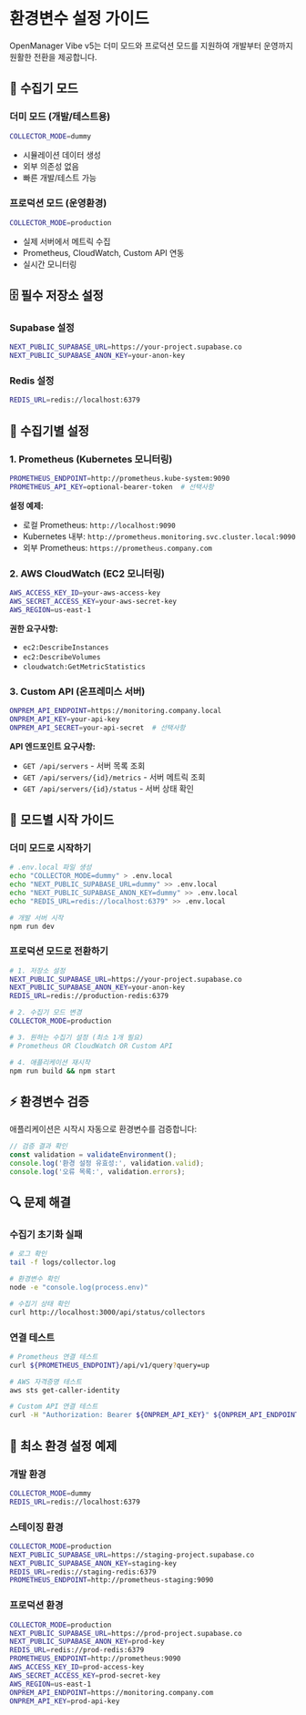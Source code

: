 # 환경변수 설정 가이드

OpenManager Vibe v5는 더미 모드와 프로덕션 모드를 지원하여 개발부터 운영까지 원활한 전환을 제공합니다.

## 🎯 수집기 모드

### 더미 모드 (개발/테스트용)
```bash
COLLECTOR_MODE=dummy
```
- 시뮬레이션 데이터 생성
- 외부 의존성 없음
- 빠른 개발/테스트 가능

### 프로덕션 모드 (운영환경)
```bash
COLLECTOR_MODE=production
```
- 실제 서버에서 메트릭 수집
- Prometheus, CloudWatch, Custom API 연동
- 실시간 모니터링

## 🗄️ 필수 저장소 설정

### Supabase 설정
```bash
NEXT_PUBLIC_SUPABASE_URL=https://your-project.supabase.co
NEXT_PUBLIC_SUPABASE_ANON_KEY=your-anon-key
```

### Redis 설정
```bash
REDIS_URL=redis://localhost:6379
```

## 🔧 수집기별 설정

### 1. Prometheus (Kubernetes 모니터링)
```bash
PROMETHEUS_ENDPOINT=http://prometheus.kube-system:9090
PROMETHEUS_API_KEY=optional-bearer-token  # 선택사항
```

**설정 예제:**
- 로컬 Prometheus: `http://localhost:9090`
- Kubernetes 내부: `http://prometheus.monitoring.svc.cluster.local:9090`
- 외부 Prometheus: `https://prometheus.company.com`

### 2. AWS CloudWatch (EC2 모니터링)
```bash
AWS_ACCESS_KEY_ID=your-aws-access-key
AWS_SECRET_ACCESS_KEY=your-aws-secret-key
AWS_REGION=us-east-1
```

**권한 요구사항:**
- `ec2:DescribeInstances`
- `ec2:DescribeVolumes`
- `cloudwatch:GetMetricStatistics`

### 3. Custom API (온프레미스 서버)
```bash
ONPREM_API_ENDPOINT=https://monitoring.company.local
ONPREM_API_KEY=your-api-key
ONPREM_API_SECRET=your-api-secret  # 선택사항
```

**API 엔드포인트 요구사항:**
- `GET /api/servers` - 서버 목록 조회
- `GET /api/servers/{id}/metrics` - 서버 메트릭 조회
- `GET /api/servers/{id}/status` - 서버 상태 확인

## 🚀 모드별 시작 가이드

### 더미 모드로 시작하기
```bash
# .env.local 파일 생성
echo "COLLECTOR_MODE=dummy" > .env.local
echo "NEXT_PUBLIC_SUPABASE_URL=dummy" >> .env.local
echo "NEXT_PUBLIC_SUPABASE_ANON_KEY=dummy" >> .env.local
echo "REDIS_URL=redis://localhost:6379" >> .env.local

# 개발 서버 시작
npm run dev
```

### 프로덕션 모드로 전환하기
```bash
# 1. 저장소 설정
NEXT_PUBLIC_SUPABASE_URL=https://your-project.supabase.co
NEXT_PUBLIC_SUPABASE_ANON_KEY=your-anon-key
REDIS_URL=redis://production-redis:6379

# 2. 수집기 모드 변경
COLLECTOR_MODE=production

# 3. 원하는 수집기 설정 (최소 1개 필요)
# Prometheus OR CloudWatch OR Custom API

# 4. 애플리케이션 재시작
npm run build && npm start
```

## ⚡ 환경변수 검증

애플리케이션은 시작시 자동으로 환경변수를 검증합니다:

```typescript
// 검증 결과 확인
const validation = validateEnvironment();
console.log('환경 설정 유효성:', validation.valid);
console.log('오류 목록:', validation.errors);
```

## 🔍 문제 해결

### 수집기 초기화 실패
```bash
# 로그 확인
tail -f logs/collector.log

# 환경변수 확인
node -e "console.log(process.env)"

# 수집기 상태 확인
curl http://localhost:3000/api/status/collectors
```

### 연결 테스트
```bash
# Prometheus 연결 테스트
curl ${PROMETHEUS_ENDPOINT}/api/v1/query?query=up

# AWS 자격증명 테스트
aws sts get-caller-identity

# Custom API 연결 테스트
curl -H "Authorization: Bearer ${ONPREM_API_KEY}" ${ONPREM_API_ENDPOINT}/api/servers
```

## 📝 최소 환경 설정 예제

### 개발 환경
```bash
COLLECTOR_MODE=dummy
REDIS_URL=redis://localhost:6379
```

### 스테이징 환경
```bash
COLLECTOR_MODE=production
NEXT_PUBLIC_SUPABASE_URL=https://staging-project.supabase.co
NEXT_PUBLIC_SUPABASE_ANON_KEY=staging-key
REDIS_URL=redis://staging-redis:6379
PROMETHEUS_ENDPOINT=http://prometheus-staging:9090
```

### 프로덕션 환경
```bash
COLLECTOR_MODE=production
NEXT_PUBLIC_SUPABASE_URL=https://prod-project.supabase.co
NEXT_PUBLIC_SUPABASE_ANON_KEY=prod-key
REDIS_URL=redis://prod-redis:6379
PROMETHEUS_ENDPOINT=http://prometheus:9090
AWS_ACCESS_KEY_ID=prod-access-key
AWS_SECRET_ACCESS_KEY=prod-secret-key
AWS_REGION=us-east-1
ONPREM_API_ENDPOINT=https://monitoring.company.com
ONPREM_API_KEY=prod-api-key
``` 